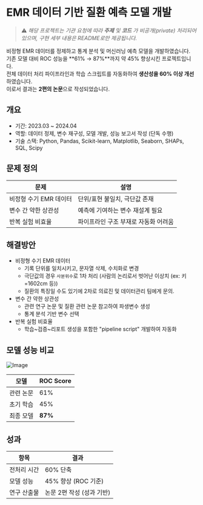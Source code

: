 # EMR 데이터 기반 질환 예측 모델 개발

> ⚠️ *해당 프로젝트는 기관 요청에 따라 **주제** 및 **코드** 가 비공개(private) 처리되어 있으며, 구현 세부 내용은 README로만 제공됩니다.*

비정형 EMR 데이터를 정제하고 통계 분석 및 머신러닝 예측 모델을 개발하였습니다.  
기존 모델 대비 ROC 성능을 **61% → 87%**까지 약 45% 향상시킨 프로젝트입니다.  
전체 데이터 처리 파이프라인과 학습 스크립트를 자동화하여 **생산성을 60% 이상 개선**하였습니다.  
이로서 결과는 **2편의 논문**으로 작성되었습니다.

## 개요

- 기간: 2023.03 ~ 2024.04
- 역할: 데이터 정제, 변수 재구성, 모델 개발, 성능 보고서 작성 (단독 수행)
- 기술 스택: Python, Pandas, Scikit-learn, Matplotlib, Seaborn, SHAPs, SQL, Scipy

## 문제 정의

| 문제 | 설명 |
|------|------|
| 비정형 수기 EMR 데이터 | 단위/표현 불일치, 극단값 존재 |
| 변수 간 약한 상관성 | 예측에 기여하는 변수 재설계 필요 |
| 반복 실험 비효율 | 파이프라인 구조 부재로 자동화 어려움

## 해결방안

- 비정형 수기 EMR 데이터
    - 기록 단위를 일치시키고, 문자열 삭제, 수치화로 변경
    - 극단값의 경우 `사분위수`로 1차 처리 (사람의 논리로서 벗어난 이상치 (ex: 키=1602cm 등))  
    - 질환의 특징일 수도 있기에 2차로 의료진 및 데이터관리 팀에게 문의.
- 변수 간 약한 상관성
    - 관련 연구 논문 및 질환 관련 논문 참고하여 파생변수 생성
    - 통계 분석 기반 변수 선택
- 반복 실험 비효율
    - 학습~검증~리포트 생성을 포함한 "pipeline script" 개발하여 자동화


## 모델 성능 비교
![Image](https://github.com/user-attachments/assets/dbe09730-4d48-4e75-8bd2-701068f3faa9)

| 모델 | ROC Score |
|------|-----------|
| 관련 논문 | 61% |
| 초기 학습 | 45% |
| 최종 모델 | **87%** |

## 성과
| 항목 | 결과 |
|------|-------|
| 전처리 시간 | 60% 단축 |
| 모델 성능 | 45% 향상 (ROC 기준) |
| 연구 산출물 | 논문 2편 작성 (성과 기반)

